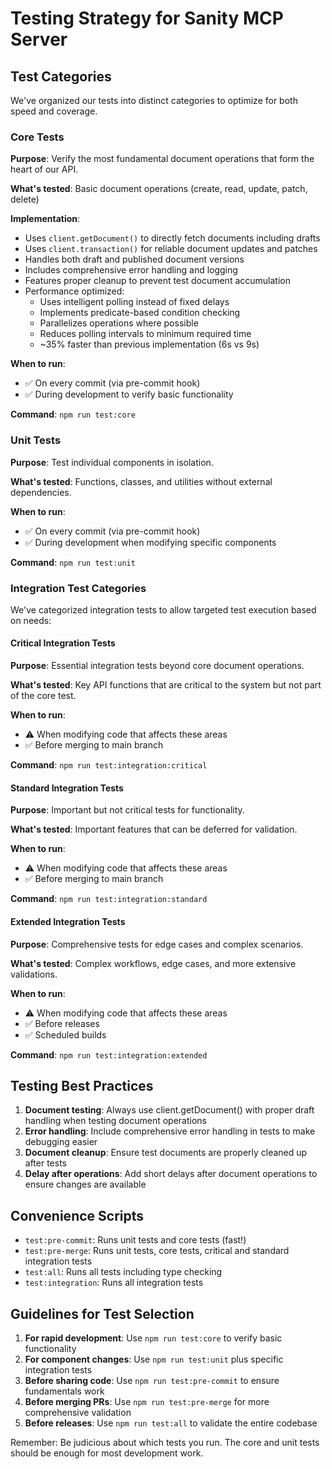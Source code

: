 # Testing Strategy for Sanity MCP Server

## Test Categories

We've organized our tests into distinct categories to optimize for both speed and coverage.

### Core Tests

**Purpose**: Verify the most fundamental document operations that form the heart of our API.

**What's tested**: Basic document operations (create, read, update, patch, delete)

**Implementation**: 
- Uses `client.getDocument()` to directly fetch documents including drafts 
- Uses `client.transaction()` for reliable document updates and patches
- Handles both draft and published document versions
- Includes comprehensive error handling and logging
- Features proper cleanup to prevent test document accumulation
- Performance optimized:
  - Uses intelligent polling instead of fixed delays
  - Implements predicate-based condition checking
  - Parallelizes operations where possible
  - Reduces polling intervals to minimum required time
  - ~35% faster than previous implementation (6s vs 9s)

**When to run**: 
- ✅ On every commit (via pre-commit hook)
- ✅ During development to verify basic functionality

**Command**: `npm run test:core`

### Unit Tests

**Purpose**: Test individual components in isolation.

**What's tested**: Functions, classes, and utilities without external dependencies.

**When to run**:
- ✅ On every commit (via pre-commit hook)
- ✅ During development when modifying specific components

**Command**: `npm run test:unit`

### Integration Test Categories

We've categorized integration tests to allow targeted test execution based on needs:

#### Critical Integration Tests

**Purpose**: Essential integration tests beyond core document operations.

**What's tested**: Key API functions that are critical to the system but not part of the core test.

**When to run**:
- ⚠️ When modifying code that affects these areas
- ✅ Before merging to main branch

**Command**: `npm run test:integration:critical`

#### Standard Integration Tests

**Purpose**: Important but not critical tests for functionality.

**What's tested**: Important features that can be deferred for validation.

**When to run**:
- ⚠️ When modifying code that affects these areas
- ✅ Before merging to main branch

**Command**: `npm run test:integration:standard`

#### Extended Integration Tests

**Purpose**: Comprehensive tests for edge cases and complex scenarios.

**What's tested**: Complex workflows, edge cases, and more extensive validations.

**When to run**:
- ⚠️ When modifying code that affects these areas
- ✅ Before releases
- ✅ Scheduled builds

**Command**: `npm run test:integration:extended`

## Testing Best Practices

1. **Document testing**: Always use client.getDocument() with proper draft handling when testing document operations
2. **Error handling**: Include comprehensive error handling in tests to make debugging easier
3. **Document cleanup**: Ensure test documents are properly cleaned up after tests
4. **Delay after operations**: Add short delays after document operations to ensure changes are available

## Convenience Scripts

- `test:pre-commit`: Runs unit tests and core tests (fast!)
- `test:pre-merge`: Runs unit tests, core tests, critical and standard integration tests
- `test:all`: Runs all tests including type checking
- `test:integration`: Runs all integration tests

## Guidelines for Test Selection

1. **For rapid development**: Use `npm run test:core` to verify basic functionality
2. **For component changes**: Use `npm run test:unit` plus specific integration tests
3. **Before sharing code**: Use `npm run test:pre-commit` to ensure fundamentals work
4. **Before merging PRs**: Use `npm run test:pre-merge` for more comprehensive validation
5. **Before releases**: Use `npm run test:all` to validate the entire codebase

Remember: Be judicious about which tests you run. The core and unit tests should be enough for most development work.

